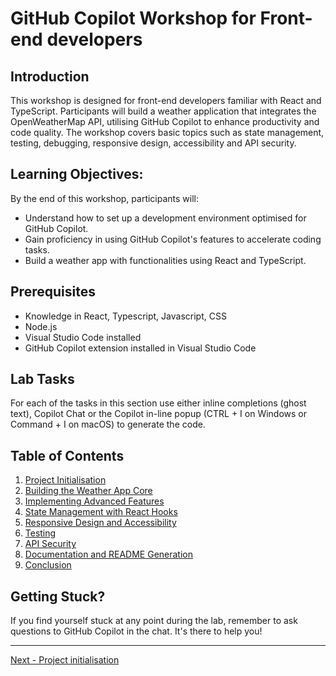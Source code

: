 # GitHub Copilot Workshop for Front-end developers

## Introduction
This workshop is designed for front-end developers familiar with React and TypeScript. Participants will build a weather application that integrates the OpenWeatherMap API, utilising GitHub Copilot to enhance productivity and code quality. The workshop covers basic topics such as state management, testing, debugging, responsive design, accessibility and API security.


## Learning Objectives:
By the end of this workshop, participants will:

- Understand how to set up a development environment optimised for GitHub Copilot.
- Gain proficiency in using GitHub Copilot's features to accelerate coding tasks.
- Build a weather app with functionalities using React and TypeScript.

## Prerequisites
- Knowledge in React, Typescript, Javascript, CSS
- Node.js
- Visual Studio Code installed
- GitHub Copilot extension installed in Visual Studio Code

## Lab Tasks
For each of the tasks in this section use either inline completions (ghost text), Copilot Chat or the Copilot in-line popup (CTRL + I on Windows or Command + I on macOS) to generate the code. 

## Table of Contents
1.  [Project Initialisation](01-project-initialisation.md)
2.  [Building the Weather App Core](02-building-the-weather-app-core.md)
3.  [Implementing Advanced Features](03-implementing-advanced-features.md)
4.  [State Management with React Hooks](04-state-management-with-react-hooks.md)
5.  [Responsive Design and Accessibility](05-responsive-design-and-accessibility.md)
6.  [Testing](06-testing.md)
7.  [API Security](07-api-security.md)
8.  [Documentation and README Generation](08-documentation-and-readme-generation.md)
09. [Conclusion](09-conclusion.md)

## Getting Stuck?

If you find yourself stuck at any point during the lab, remember to ask questions to GitHub Copilot in the chat. It's there to help you!

---------------
[Next - Project initialisation](./01-project-initialisation.md)